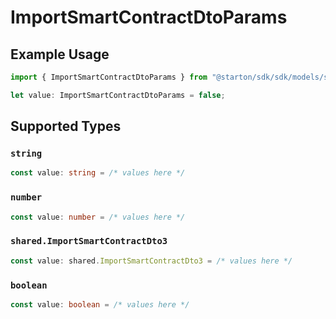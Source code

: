 # ImportSmartContractDtoParams

## Example Usage

```typescript
import { ImportSmartContractDtoParams } from "@starton/sdk/sdk/models/shared";

let value: ImportSmartContractDtoParams = false;
```

## Supported Types

### `string`

```typescript
const value: string = /* values here */
```

### `number`

```typescript
const value: number = /* values here */
```

### `shared.ImportSmartContractDto3`

```typescript
const value: shared.ImportSmartContractDto3 = /* values here */
```

### `boolean`

```typescript
const value: boolean = /* values here */
```

